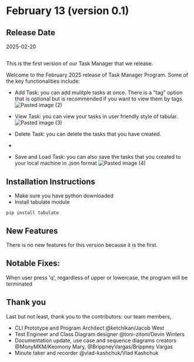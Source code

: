 # February 13 (version 0.1)

## Release Date
2025-02-20

##
This is the first version of our Task Manager that we release. 

Welcome to the February 2025 release of Task Manager Program. Some of the key functionalities include: 
- Add Task: you can add mulitple tasks at once. There is a "tag" option that is optional but is recommended if you want to view them by tags.
![Pasted image (2)](https://github.com/user-attachments/assets/06504734-8c3f-43d5-a6bc-9ef050f4ccf2)


- View Task: you can view your tasks in user friendly style of tabular. 
![Pasted image (3)](https://github.com/user-attachments/assets/ac84b4bc-dca8-47e8-a989-bb8c58002101)


- Delete Task: you can delete the tasks that you have created.
- 
- Save and Load Task: you can also save the tasks that you created to your local machine in .json format
![Pasted image (4)](https://github.com/user-attachments/assets/e04a614b-0f91-4f8e-b2b3-ad21e64d88d9)


## Installation Instructions
- Make sure you have python downloaded 
- Install tabulate module 
```
pip install tabulate
```

## New Features
There is no new features for this version because it is the first. 


## Notable Fixes:
When user press 'q', regardless of upper or lowercase, the program will be terminated

## Thank you
Last but not least, thank you to the contributors: our team members,

- CLI Prototype and Program Architect @ketchikan/Jacob West 
- Test Engineer and Class Diagram designer @toni-zitoni/Devin Winters 
- Documentation update, use case and sequence diagrams creators @MonyMKM/Keomony Mary, @BrippneyVargas/Brippney Vargas
- Minute taker and recorder @vlad-kashchuk/Vlad Kashchuk 
